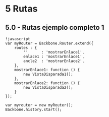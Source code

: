 5 Rutas
=============================================================

5.0 - Rutas ejemplo completo 1
-----------------------------------------------------------

	!javascript
	var myRouter = Backbone.Router.extend({
		routes : {
			''      : 'mostrarEnlace1',
			enlace1 : 'mostrarEnlace1',
			ancle2  : 'mostrarEnlace2',
		},
		mostrarEnlace1: function () {
			new VistaDisparada1();
		},
		mostrarEnlace2: function () {
			new VistaDisparada2();
		}
	});

	var myrouter = new myRouter();
	Backbone.history.start();
